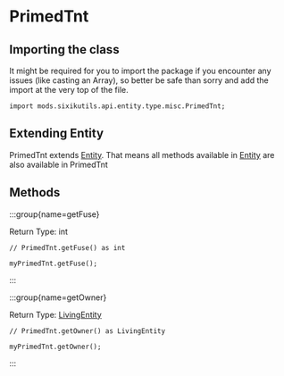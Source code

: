 # PrimedTnt

## Importing the class

It might be required for you to import the package if you encounter any issues (like casting an Array), so better be safe than sorry and add the import at the very top of the file.
```zenscript
import mods.sixikutils.api.entity.type.misc.PrimedTnt;
```


## Extending Entity

PrimedTnt extends [Entity](/vanilla/api/entity/Entity). That means all methods available in [Entity](/vanilla/api/entity/Entity) are also available in PrimedTnt

## Methods

:::group{name=getFuse}

Return Type: int

```zenscript
// PrimedTnt.getFuse() as int

myPrimedTnt.getFuse();
```

:::

:::group{name=getOwner}

Return Type: [LivingEntity](/vanilla/api/entity/LivingEntity)

```zenscript
// PrimedTnt.getOwner() as LivingEntity

myPrimedTnt.getOwner();
```

:::


